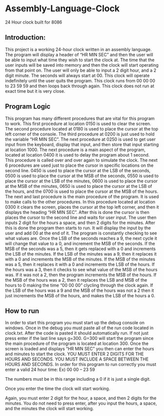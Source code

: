 # Assembly-Language-Clock
24 Hour clock built for 8086

## Introduction:

This project is a working 24-hour clock written in an assembly language. The program will display a header of “HR MIN SEC” and then the user will be able to input what time they wish to start the clock at. The time that the user inputs will be saved into memory and then the clock will start operating from that point on. The user will only be able to input a 2 digit hour, and a 2 digit minute. The seconds will always start at 00. This clock will operate indefinitely until the user quits the program. This clock runs from 00 00 00 to 23 59 59 and then loops back through again. This clock does not run at exact time but it is very close. 

## Program Logic 

This program has many different procedures that are vital for this program to work. This first procedure at location 0150 is used to clear the screen. The second procedure located at 0180 is used to place the cursor at the top left corner of the console. The third procedure at 0200 is just used to hold the variable “HR MIN SEC”. The next procedure at 0250 is used to get user input from the keyboard, display that input, and then store that input starting at location 1000. The next procedure is a main aspect of the program, located at location 0400 it is used to delay the program about 1 second. This procedure is called over and over again to simulate the clock. The next 6 procedures are used just to place the cursor in specific locations on the second line. 0450 is used to place the cursor at the LSB of the seconds, 0500 is used to place the cursor at the MSB of the seconds, 0550 is used to place the cursor at the LSB of the minutes, 0600 is used to place the cursor at the MSB of the minutes, 0650 is used to place the cursor at the LSB of the hours, and the 0700 is used to place the cursor at the MSB of the hours. The next and last procedure is the main procedure of the program. It is used to make calls to the other procedures. In this procedure located at location 0300 it clears the screen, places the cursor at the top left corner, and then it displays the heading “HR MIN SEC”. After this is done the cursor is then places the cursor to the second line and waits for user input. The user then inputs 2 digit for the hours a space, and then 2 digits for the minutes. After this is done the program then starts to run. It will display the input by the user and add 00 at the end of it. The program is constantly checking to see what values are. Once the LSB of the seconds reaches a 9, the next cycle it will change that value to a 0, and increment the MSB of the seconds. If the MSB of the seconds was a 5, then it gets replaced with a 0 and increments the LSB of the minutes. If the LSB of the minutes was a 9, then it replaces it with a 0 and increments the MSB of the minutes. If the MSB of the minutes was a 5, then it replaces it with a 0 and increments the LSB of the hours. If the hours was a 3, then it checks to see what value of the MSB of the hours was. If it was not a 2, then the program increments the MSB of the hours. If the MSB of the hours was a 2, then it replaces the LSB and MSB of the hours to 0 making the time “00 00 00” clycling through the clock again. If the LSB of the hours was a 9 and the MSB of the hours was not a 2 then it just increments the MSB of the hours, and makes the LSB of the hours a 0.

## How to run

In order to start this program you must start up the debug console on windows. Once in the debug you must paste all of the run code located in clock.txt. After the code is pasted it should automatically run. If not just press enter if the last line says g=300. G=300 will start the program since the main procedure of the program is located at location 300. Once the screen is loaded and displays “HR MIN SEC” you then can enter the hours and minutes to start the clock. YOU MUST ENTER 2 DIGITS FOR THE HOURS AND SECONDS. YOU MUST INCLUDE A SPACE BETWEEN THE HOURS AND SECONDS. In order for this program to run correctly you must enter a valid 24 hour time:
Ex)
00 00 – 23 59

The numbers must be in this range including a 0 if it is just a single digit.

Once you enter the time the clock will start working.

Again, you must enter 2 digit for the hour, a space, and then 2 digits for the minutes. You do not need to press enter, after you input the hours, a space, and the minutes the clock will start working.
